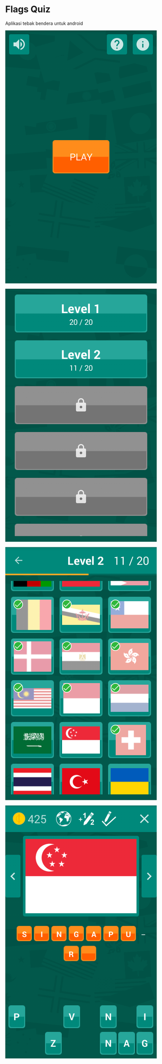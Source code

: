 # Flags Quiz #

Aplikasi tebak bendera untuk android

![Screenshot 1](sc/sc1.png)

![Screenshot 1](sc/sc2.png)

![Screenshot 1](sc/sc3.png)

![Screenshot 1](sc/sc4.png)
